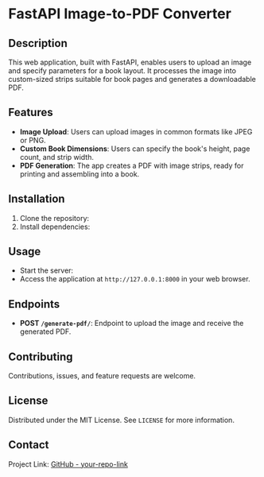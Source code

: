 # FastAPI Image-to-PDF Converter

## Description
This web application, built with FastAPI, enables users to upload an image and specify parameters for a book layout. It processes the image into custom-sized strips suitable for book pages and generates a downloadable PDF.

## Features
- **Image Upload**: Users can upload images in common formats like JPEG or PNG.
- **Custom Book Dimensions**: Users can specify the book's height, page count, and strip width.
- **PDF Generation**: The app creates a PDF with image strips, ready for printing and assembling into a book.

## Installation
1. Clone the repository:
2. Install dependencies:

## Usage
- Start the server:
- Access the application at `http://127.0.0.1:8000` in your web browser.

## Endpoints
- **POST `/generate-pdf/`**: Endpoint to upload the image and receive the generated PDF.

## Contributing
Contributions, issues, and feature requests are welcome.

## License
Distributed under the MIT License. See `LICENSE` for more information.

## Contact
Project Link: [GitHub - your-repo-link](your-repo-link)
